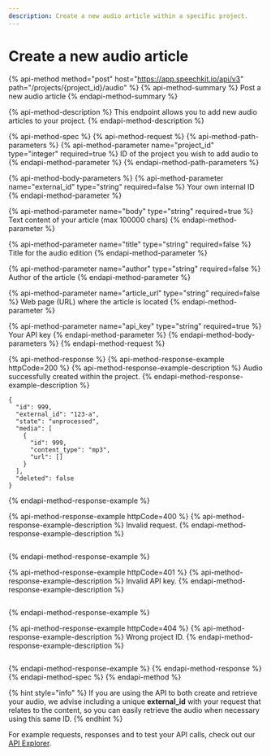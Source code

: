 ```yaml
---
description: Create a new audio article within a specific project.
---
```


# Create a new audio article

{% api-method method="post" host="https://app.speechkit.io/api/v3" path="/projects/{project\_id}/audio" %}
{% api-method-summary %}
Post a new audio article
{% endapi-method-summary %}

{% api-method-description %}
This endpoint allows you to add new audio articles to your project.
{% endapi-method-description %}

{% api-method-spec %}
{% api-method-request %}
{% api-method-path-parameters %}
{% api-method-parameter name="project\_id" type="integer" required=true %}
ID of the project you wish to add audio to
{% endapi-method-parameter %}
{% endapi-method-path-parameters %}

{% api-method-body-parameters %}
{% api-method-parameter name="external\_id" type="string" required=false %}
Your own internal ID
{% endapi-method-parameter %}

{% api-method-parameter name="body" type="string" required=true %}
Text content of your article \(max 100000 chars\)
{% endapi-method-parameter %}

{% api-method-parameter name="title" type="string" required=false %}
Title for the audio edition
{% endapi-method-parameter %}

{% api-method-parameter name="author" type="string" required=false %}
Author of the article
{% endapi-method-parameter %}

{% api-method-parameter name="article\_url" type="string" required=false %}
Web page \(URL\) where the article is located
{% endapi-method-parameter %}

{% api-method-parameter name="api\_key" type="string" required=true %}
Your API key
{% endapi-method-parameter %}
{% endapi-method-body-parameters %}
{% endapi-method-request %}

{% api-method-response %}
{% api-method-response-example httpCode=200 %}
{% api-method-response-example-description %}
Audio successfully created within the project.
{% endapi-method-response-example-description %}

```
{
  "id": 999,
  "external_id": "123-a",
  "state": "unprocessed",
  "media": [
    {
      "id": 999,
      "content_type": "mp3",
      "url": []
    }
  ],
  "deleted": false
}
```
{% endapi-method-response-example %}

{% api-method-response-example httpCode=400 %}
{% api-method-response-example-description %}
Invalid request.
{% endapi-method-response-example-description %}

```

```
{% endapi-method-response-example %}

{% api-method-response-example httpCode=401 %}
{% api-method-response-example-description %}
Invalid API key.
{% endapi-method-response-example-description %}

```

```
{% endapi-method-response-example %}

{% api-method-response-example httpCode=404 %}
{% api-method-response-example-description %}
Wrong project ID.
{% endapi-method-response-example-description %}

```

```
{% endapi-method-response-example %}
{% endapi-method-response %}
{% endapi-method-spec %}
{% endapi-method %}

{% hint style="info" %}
If you are using the API to both create and retrieve your audio, we advise including a unique **external\_id** with your request that relates to the content, so you can easily retrieve the audio when necessary using this same ID.
{% endhint %}

For example requests, responses and to test your API calls, check out our [API Explorer](https://staging-app.speechkit.io/api/documentation).

